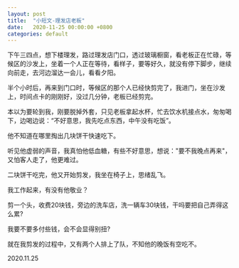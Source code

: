 ```yaml
---
layout: post
title:  "小短文-理发店老板"
date:   2020-11-25 00:00:00 +0800
categories: default
---
```


下午三四点，想下楼理发，路过理发店门口，透过玻璃橱窗，看老板正在忙碌，等候区的沙发上，坐着一个人正在等待，看样子，要等好久，就没有停下脚步，继续向前走，去河边溜达一会儿，看看夕阳。

半个小时后，再来到门口时，等候区的那个人已经快剪完了，我进门，坐在沙发上，时间点卡的刚刚好，没过几分钟，老板已经剪完。

本以为要轮到我，刚要脱掉外套，只见老板拿起水杯，忙去饮水机接点水，匆匆喝下，边喝边说：“不好意思，我先吃点东西，中午没有吃饭”。

他不知道在哪里掏出几块饼干快速吃下。

听见他虚弱的声音，我真怕他低血糖，有些不好意思，想说："要不我晚点再来"，又怕客人走了，他更难过。

二块饼干吃完，他又开始剪发，我坐在椅子上，思绪乱飞。

我工作起来，有没有他敬业？

剪一个头，收费20块钱，旁边的洗车店，洗一辆车30块钱，干吗要把自己弄得这么累?

我要不要多付些钱，会不会显得别扭?

就在我剪发的过程中，又有两个人排上了队，不知他的晚饭有空吃不。

2020.11.25